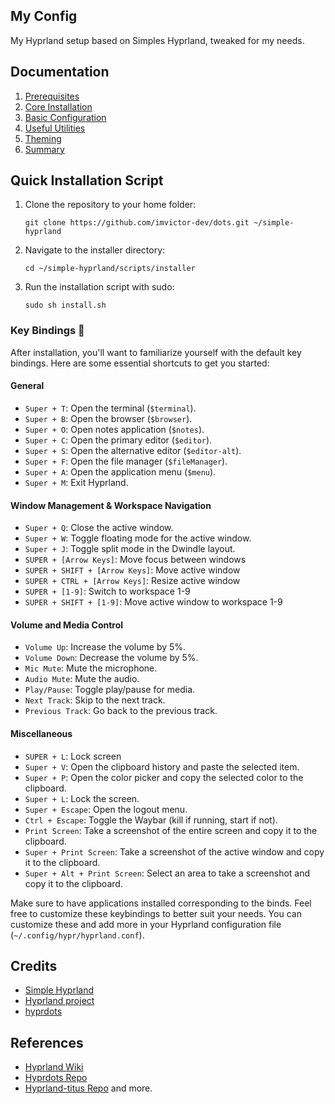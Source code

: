 ## My Config

My Hyprland setup based on Simples Hyprland, tweaked for my needs.

## Documentation

1. [Prerequisites](docs/prerequisites.md)
2. [Core Installation](docs/installation_Hypr.md)
3. [Basic Configuration](docs/basic_configuration.md)
4. [Useful Utilities](docs/useful_utilities.md)
5. [Theming](docs/theming.md)
6. [Summary](docs/final.md)

## Quick Installation Script

1. Clone the repository to your home folder:
   ```
   git clone https://github.com/imvictor-dev/dots.git ~/simple-hyprland
   ```
2. Navigate to the installer directory:
   ```
   cd ~/simple-hyprland/scripts/installer
   ```
3. Run the installation script with sudo:
   ```
   sudo sh install.sh
   ```

### Key Bindings 🎹

After installation, you'll want to familiarize yourself with the default key bindings. Here are some essential shortcuts to get you started:

#### General

- `Super + T`: Open the terminal (`$terminal`).
- `Super + B`: Open the browser (`$browser`).
- `Super + O`: Open notes application (`$notes`).
- `Super + C`: Open the primary editor (`$editor`).
- `Super + S`: Open the alternative editor (`$editor-alt`).
- `Super + F`: Open the file manager (`$fileManager`).
- `Super + A`: Open the application menu (`$menu`).
- `Super + M`: Exit Hyprland.

#### Window Management & Workspace Navigation

- `Super + Q`: Close the active window.
- `Super + W`: Toggle floating mode for the active window.
- `Super + J`: Toggle split mode in the Dwindle layout.
- `SUPER + [Arrow Keys]`: Move focus between windows
- `SUPER + SHIFT + [Arrow Keys]`: Move active window
- `SUPER + CTRL + [Arrow Keys]`: Resize active window
- `SUPER + [1-9]`: Switch to workspace 1-9
- `SUPER + SHIFT + [1-9]`: Move active window to workspace 1-9

#### Volume and Media Control

- `Volume Up`: Increase the volume by 5%.
- `Volume Down`: Decrease the volume by 5%.
- `Mic Mute`: Mute the microphone.
- `Audio Mute`: Mute the audio.
- `Play/Pause`: Toggle play/pause for media.
- `Next Track`: Skip to the next track.
- `Previous Track`: Go back to the previous track.

#### Miscellaneous

- `SUPER + L`: Lock screen
- `Super + V`: Open the clipboard history and paste the selected item.
- `Super + P`: Open the color picker and copy the selected color to the clipboard.
- `Super + L`: Lock the screen.
- `Super + Escape`: Open the logout menu.
- `Ctrl + Escape`: Toggle the Waybar (kill if running, start if not).
- `Print Screen`: Take a screenshot of the entire screen and copy it to the clipboard.
- `Super + Print Screen`: Take a screenshot of the active window and copy it to the clipboard.
- `Super + Alt + Print Screen`: Select an area to take a screenshot and copy it to the clipboard.

Make sure to have applications installed corresponding to the binds. Feel free to customize these keybindings to better suit your needs. You can customize these and add more in your Hyprland configuration file (`~/.config/hypr/hyprland.conf`).

## Credits

- [Simple Hyprland](https://github.com/gaurav23b/simple-hyprland)
- [Hyprland project](https://github.com/hyprwm/Hyprland)
- [hyprdots](https://github.com/prasanthrangan/hyprdots)

## References

- [Hyprland Wiki](https://wiki.hyprland.org/)
- [Hyprdots Repo](https://github.com/prasanthrangan/hyprdots)
- [Hyprland-titus Repo](https://github.com/ChrisTitusTech/hyprland-titus) and more.
